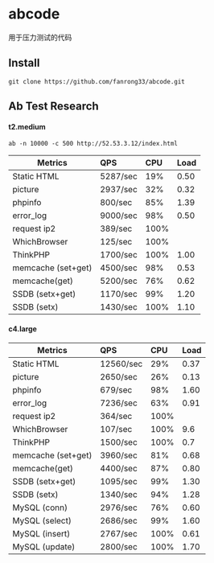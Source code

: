 # abcode
用于压力测试的代码

## Install
    git clone https://github.com/fanrong33/abcode.git

## Ab Test Research

#### t2.medium

	ab -n 10000 -c 500 http://52.53.3.12/index.html
	

| Metrics   | QPS       | CPU | Load |
|----------------|:--------------|:----------|:-------------|
| Static HTML       | 5287/sec | 19%  | 0.50 |
| picture           | 2937/sec | 32%  | 0.32 |
| phpinfo           | 800/sec  | 85%  | 1.39 |
| error_log         | 9000/sec | 98%  | 0.50 |
| request ip2       | 389/sec  | 100% |      |
| WhichBrowser      | 125/sec  | 100% |      |
| ThinkPHP          | 1700/sec | 100% | 1.00 |
| memcache (set+get)| 4500/sec | 98%  | 0.53 |
| memcache(get)     | 5200/sec | 76%  | 0.62 |
| SSDB (setx+get)   | 1170/sec | 99%  | 1.20 |
| SSDB (setx)       | 1430/sec | 100% | 1.10 |

#### c4.large

| Metrics   | QPS       | CPU | Load |
|----------------|:--------------|:----------|:-------------|
| Static HTML       | 12560/sec | 29%  | 0.37 |
| picture           | 2650/sec | 26%  | 0.13 |
| phpinfo           | 679/sec  | 98%  | 1.60 |
| error_log         | 7236/sec | 63%  | 0.91 |
| request ip2       | 364/sec  | 100% |      |
| WhichBrowser      | 107/sec  | 100% | 9.6  |
| ThinkPHP          | 1500/sec | 100% | 0.7  |
| memcache (set+get)| 3960/sec | 81%  | 0.68 |
| memcache(get)     | 4400/sec | 87%  | 0.80 |
| SSDB (setx+get)   | 1095/sec | 99%  | 1.30 |
| SSDB (setx)       | 1340/sec | 94%  | 1.28 |
| MySQL (conn)      | 2976/sec | 76%  | 0.60 |
| MySQL (select)    | 2686/sec | 99%  | 1.60 |
| MySQL (insert)    | 2767/sec | 100% | 0.61 |
| MySQL (update)    | 2800/sec | 100% | 1.70 |